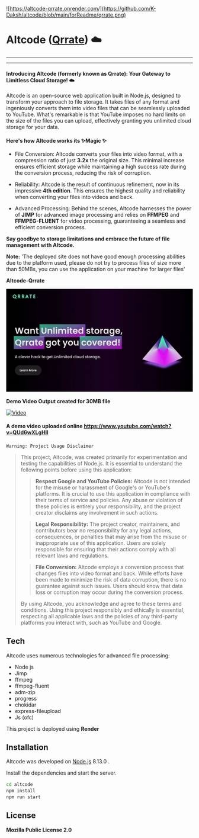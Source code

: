 ![https://altcode-qrrate.onrender.com/](https://github.com/K-Daksh/altcode/blob/main/forReadme/qrrate.png)

# Altcode ([Qrrate](https://altcode-qrrate.onrender.com)) ☁️
___
 
___


#### Introducing Altcode (formerly known as Qrrate): Your Gateway to Limitless Cloud Storage! ☁️

Altcode is an open-source web application built in Node.js, designed to transform your approach to file storage. It takes files of any format and ingeniously converts them into video files that can be seamlessly uploaded to YouTube. What's remarkable is that YouTube imposes no hard limits on the size of the files you can upload, effectively granting you unlimited cloud storage for your data.

#### Here's how Altcode works its ✨Magic ✨

- File Conversion: Altcode converts your files into video format, with a compression ratio of just __3.2x__ the original size. This minimal increase ensures efficient storage while maintaining a high success rate during the conversion process, reducing the risk of corruption.

- Reliability: Altcode is the result of continuous refinement, now in its impressive __4th edition__. This ensures the highest quality and reliability when converting your files into videos and back.

- Advanced Processing: Behind the scenes, Altcode harnesses the power of __JIMP__ for advanced image processing and relies on __FFMPEG__ and __FFMPEG-FLUENT__ for video processing, guaranteeing a seamless and efficient conversion process.

__Say goodbye to storage limitations and embrace the future of file management with Altcode.__


__Note:__ 'The deployed site does not have good enough processing abilities due to the platform used, please do not try to process files of size more than 50MBs, you can use the application on your machine for larger files'

 __Altcode-Qrrate__

![](https://github.com/K-Daksh/altcode/blob/main/forReadme/altcode-qrrate-gif.gif)


__Demo Video Output created for 30MB file__

[![Video](https://img.youtube.com/vi/QUd6wXLgHII/maxresdefault.jpg)](https://www.youtube.com/watch?v=QUd6wXLgHII)



#### A demo video uploaded online https://www.youtube.com/watch?v=QUd6wXLgHII

`Warning: Project Usage Disclaimer`
>
> 
> This project, Altcode, was created primarily for experimentation and testing the capabilities of Node.js. It is essential to understand the following points before using this application:
> 
> > **Respect Google and YouTube Policies:** Altcode is not intended for the misuse or harassment of Google's or YouTube's platforms. It is crucial to use this application in compliance with their terms of service and policies. Any abuse or violation of these policies is entirely your responsibility, and the project creator disclaims any involvement in such actions.
> 
> > **Legal Responsibility:** The project creator, maintainers, and contributors bear no responsibility for any legal actions, consequences, or penalties that may arise from the misuse or inappropriate use of this application. Users are solely responsible for ensuring that their actions comply with all relevant laws and regulations.
> 
> > **File Conversion:** Altcode employs a conversion process that changes files into video format and back. While efforts have been made to minimize the risk of data corruption, there is no guarantee against such issues. Users should know that data loss or corruption may occur during the conversion process.
> 
> By using Altcode, you acknowledge and agree to these terms and conditions. Using this project responsibly and ethically is essential, respecting all applicable laws and the policies of any third-party platforms you interact with, such as YouTube and Google.

 



## Tech

Altcode uses numerous technologies for advanced file processing:

- Node js
- Jimp
- ffmpeg
- ffmpeg-fluent
- adm-zip
- progress
- chokidar
- express-fileupload
- Js (ofc)

This project is deployed using **Render**
 

## Installation

Altcode was developed on [Node.js](https://nodejs.org/) 8.13.0 .

Install the dependencies and start the server.

```sh
cd altcode
npm install
npm run start
```






## License

__Mozilla Public License 2.0__
